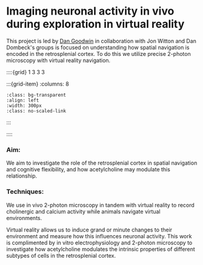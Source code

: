 # Imaging neuronal activity in vivo during exploration in virtual reality

This project is led by [Dan Goodwin](../our-team/members/dangoodwin) in collaboration with Jon Witton and Dan Dombeck's groups is focused on understanding how spatial 
navigation is encoded in the retrosplenial cortex. To do this we utilize precise 2-photon microscopy with virtual reality navigation.  


::::{grid} 1 3 3 3

:::{grid-item}
:columns: 8
```{image} ../img/projects/mouse_VR.png 
:class: bg-transparent
:align: left
:width: 300px
:class: no-scaled-link
```
:::



::::


### Aim:
We aim to investigate the role of the retrosplenial cortex in spatial navigation and cognitive flexibility, and how acetylcholine may modulate this relationship.

### Techniques:
We use in vivo 2-photon microscopy in tandem with virtual reality to record cholinergic and calcium activity while animals navigate virtual environments. 

Virtual reality allows us to induce grand or minute changes to their environment and measure how this influences neuronal activity. This work is complimented by in vitro electrophysiology and 2-photon microscopy to investigate how acetylcholine modulates the intrinsic properties of different subtypes of cells in the retrosplenial cortex.

